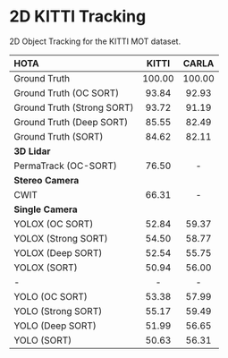 # 2D KITTI Tracking
2D Object Tracking for the KITTI MOT dataset. 

|         HOTA               |    KITTI   |     CARLA      |
| :------------------------- | :--------: | :------------: |
|Ground Truth                |   100.00   |    100.00      |
|Ground Truth (OC SORT)      |   93.84    |     92.93      |
|Ground Truth (Strong SORT)  |   93.72    |     91.19      |
|Ground Truth (Deep SORT)    |   85.55    |     82.49      |
|Ground Truth (SORT)         |   84.62    |     82.11      |
|     **3D Lidar**           |            |                |
|PermaTrack (OC-SORT)        |   76.50    |      -         |
|   **Stereo Camera**        |            |                |
|  CWIT                      |   66.31    |      -         |
|   **Single Camera**        |            |                |
|YOLOX (OC SORT)             |   52.84    |     59.37      |
|YOLOX (Strong SORT)         |   54.50    |     58.77      |
|YOLOX (Deep SORT)           |   52.54    |     55.75      |
|YOLOX (SORT)                |   50.94    |     56.00      |
|         -                  |     -      |      -         |
|YOLO (OC SORT)              |   53.38    |     57.99      |
|YOLO (Strong SORT)          |   55.17    |     59.49      |
|YOLO (Deep SORT)            |   51.99    |     56.65      |
|YOLO (SORT)                 |   50.63    |     56.31      |
